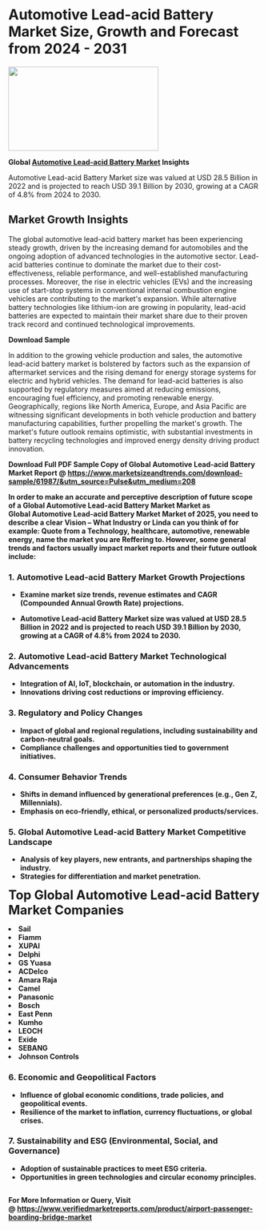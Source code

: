 <H1>Automotive Lead-acid Battery Market Size, Growth and Forecast from 2024 - 2031</H1><img class="aligncenter size-medium wp-image-584254" src="https://thirdeyenews.in/wp-content/uploads/2024/09/Global-Market-Research-300x168.jpeg" alt="" width="300" height="168" /><p><strong>Global&nbsp;<a href="https://www.marketsizeandtrends.com/download-sample/61987/&amp;utm_source=Pulse&amp;utm_medium=208">Automotive Lead-acid Battery Market</a> Insights</strong></p><p>Automotive Lead-acid Battery Market size was valued at USD 28.5 Billion in 2022 and is projected to reach USD 39.1 Billion by 2030, growing at a CAGR of 4.8% from 2024 to 2030.</p><p><h2>Market Growth Insights</h2> <p>The global automotive lead-acid battery market has been experiencing steady growth, driven by the increasing demand for automobiles and the ongoing adoption of advanced technologies in the automotive sector. Lead-acid batteries continue to dominate the market due to their cost-effectiveness, reliable performance, and well-established manufacturing processes. Moreover, the rise in electric vehicles (EVs) and the increasing use of start-stop systems in conventional internal combustion engine vehicles are contributing to the market's expansion. While alternative battery technologies like lithium-ion are growing in popularity, lead-acid batteries are expected to maintain their market share due to their proven track record and continued technological improvements.</p> <p><strong>Download Sample</strong></p> <p>In addition to the growing vehicle production and sales, the automotive lead-acid battery market is bolstered by factors such as the expansion of aftermarket services and the rising demand for energy storage systems for electric and hybrid vehicles. The demand for lead-acid batteries is also supported by regulatory measures aimed at reducing emissions, encouraging fuel efficiency, and promoting renewable energy. Geographically, regions like North America, Europe, and Asia Pacific are witnessing significant developments in both vehicle production and battery manufacturing capabilities, further propelling the market's growth. The market's future outlook remains optimistic, with substantial investments in battery recycling technologies and improved energy density driving product innovation.</p> <p><strong></p><p><span class=""><strong>Download Full PDF Sample Copy of Global Automotive Lead-acid Battery Market Report</strong> @ <a href="https://www.marketsizeandtrends.com/download-sample/61987/&amp;utm_source=Pulse&amp;utm_medium=208" target="_blank">https://www.marketsizeandtrends.com/download-sample/61987/&amp;utm_source=Pulse&amp;utm_medium=208</a></span></p><p>In order to make an accurate and perceptive description of future scope of a Global&nbsp;Automotive Lead-acid Battery Market Market as Global&nbsp;Automotive Lead-acid Battery Market Market of 2025, you need to describe a clear Vision &ndash; What Industry or Linda can you think of for example: Quote from a Technology, healthcare, automotive, renewable energy, name the market you are Reffering to. However, some general trends and factors usually impact market reports and their future outlook include:</p><h3>1.&nbsp;<strong>Automotive Lead-acid Battery Market Growth Projections</strong></h3><ul><li>Examine market size trends, revenue estimates and CAGR (Compounded Annual Growth Rate) projections.</li><li><p>Automotive Lead-acid Battery Market size was valued at USD 28.5 Billion in 2022 and is projected to reach USD 39.1 Billion by 2030, growing at a CAGR of 4.8% from 2024 to 2030.</p></li></ul><h3>2.&nbsp;<strong>Automotive Lead-acid Battery Market Technological Advancements</strong></h3><ul><li>Integration of AI, IoT, blockchain, or automation in the industry.</li><li>Innovations driving cost reductions or improving efficiency.</li></ul><h3>3.&nbsp;<strong>Regulatory and Policy Changes</strong></h3><ul><li>Impact of global and regional regulations, including sustainability and carbon-neutral goals.</li><li>Compliance challenges and opportunities tied to government initiatives.</li></ul><h3>4.&nbsp;<strong>Consumer Behavior Trends</strong></h3><ul><li>Shifts in demand influenced by generational preferences (e.g., Gen Z, Millennials).</li><li>Emphasis on eco-friendly, ethical, or personalized products/services.</li></ul><h3>5.&nbsp;<strong>Global Automotive Lead-acid Battery Market Competitive Landscape</strong></h3><ul><li>Analysis of key players, new entrants, and partnerships shaping the industry.</li><li>Strategies for differentiation and market penetration.</li></ul><p data-pm-slice="1 1 []"><span style="color: inherit; font-family: inherit; font-size: 25px;">Top Global Automotive Lead-acid Battery Market Companies</span></p><div class="" data-test-id=""><p><li>Sail</li><li> Fiamm</li><li> XUPAI</li><li> Delphi</li><li> GS Yuasa</li><li> ACDelco</li><li> Amara Raja</li><li> Camel</li><li> Panasonic</li><li> Bosch</li><li> East Penn</li><li> Kumho</li><li> LEOCH</li><li> Exide</li><li> SEBANG</li><li> Johnson Controls</li></p></div><h3>6.&nbsp;<strong>Economic and Geopolitical Factors</strong></h3><ul><li>Influence of global economic conditions, trade policies, and geopolitical events.</li><li>Resilience of the market to inflation, currency fluctuations, or global crises.</li></ul><h3>7.&nbsp;<strong>Sustainability and ESG (Environmental, Social, and Governance)</strong></h3><ul><li>Adoption of sustainable practices to meet ESG criteria.</li><li>Opportunities in green technologies and circular economy principles.</li></ul><h2><strong style="font-size: 14px;">For More Information or Query, Visit @&nbsp;</strong><a style="background-color: #ffffff; font-size: 14px;" href="https://www.marketsizeandtrends.com/report/automotive-lead-acid-battery-market/" target="_blank">https://www.verifiedmarketreports.com/product/airport-passenger-boarding-bridge-market</a></h2>
